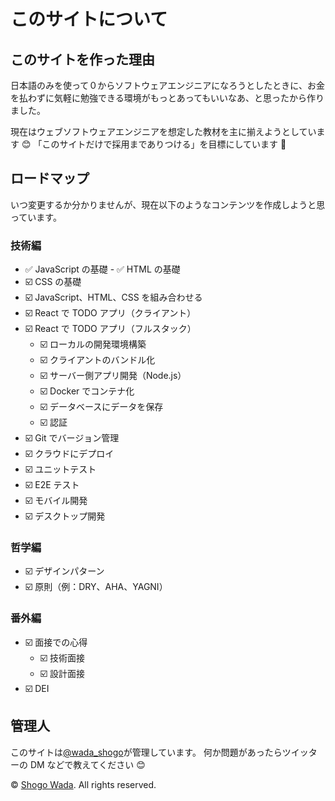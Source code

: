 # このサイトについて

## このサイトを作った理由

日本語のみを使って０からソフトウェアエンジニアになろうとしたときに、お金を払わずに気軽に勉強できる環境がもっとあってもいいなあ、と思ったから作りました。

現在はウェブソフトウェアエンジニアを想定した教材を主に揃えようとしています 😊
「このサイトだけで採用までありつける」を目標にしています 🎉

## ロードマップ

いつ変更するか分かりませんが、現在以下のようなコンテンツを作成しようと思っています。

### 技術編

- ✅ JavaScript の基礎
  -️ ✅ HTML の基礎
- ☑️ CSS の基礎
- ☑️ JavaScript、HTML、CSS を組み合わせる
- ☑️ React で TODO アプリ（クライアント）
- ☑️ React で TODO アプリ（フルスタック）
  - ☑️ ローカルの開発環境構築
  - ☑️ クライアントのバンドル化
  - ☑️ サーバー側アプリ開発（Node.js）
  - ☑️ Docker でコンテナ化
  - ☑️ データベースにデータを保存
  - ☑️ 認証
- ☑️ Git でバージョン管理
- ☑️ クラウドにデプロイ
- ☑️ ユニットテスト
- ☑️ E2E テスト
- ☑️ モバイル開発
- ☑️ デスクトップ開発

### 哲学編

- ☑️ デザインパターン
- ☑️ 原則（例：DRY、AHA、YAGNI）

### 番外編

- ☑️ 面接での心得
  - ☑️ 技術面接
  - ☑️ 設計面接
- ☑️ DEI

## 管理人

このサイトは<a href="https://twitter.com/wada_shogo" target="_blank">@wada_shogo</a>が管理しています。
何か問題があったらツイッターの DM などで教えてください 😊

© <a href="https://twitter.com/wada_shogo" target="_blank">Shogo Wada</a>. All rights reserved.
